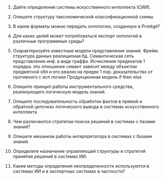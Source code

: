 1.	Дайте определение системы искусственного интеллекта (СИИ).

4.	 Опишите структуру таксономической классификационной схемы.
6.	 В какие форматы можно передать онтологию, созданную в Protégé?
7.	Для каких целей может потребоваться экспорт онтологий в различные программные среды? 
8.	 Охарактеризуйте известные модели представления знаний.
  Фрейм. структура данных реалиционая бд.
  Семантическая сеть представление инф. в виде граффа.
  Исчисления предекатов 1 порядка. это отношение семант зависит между объектом предметной обл и его реализ на предек 1 пор. доказательство от противного с исп логики
  Продукционная модель if then else
9.	Опишите принцип работы инструментального средства, реализующего логическую модель знаний.
10.	Опишите последовательность обработки фактов в прямой и обратной цепочках логического вывода в системах искусственного интеллекта 
11.	 Чем различаются стратегии поиска решений в системах с базами знаний?
12.	Опишите механизм работы интерпретатора в системах с базами знаний.
13.	 Определите назначение управляющей структуры и стратегий принятия решений в системах ИИ.
14.	Какие методы определения неопределенности используются в системах ИИ и в экспертных системах в частности?


